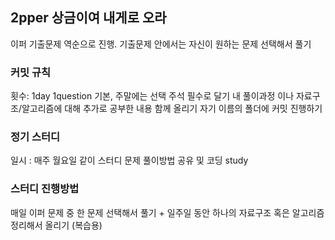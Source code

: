 ## 2pper 상금이여 내게로 오라
이퍼 기출문제 역순으로 진행. 기출문제 안에서는 자신이 원하는 문제 선택해서 풀기

### 커밋 규칙
횟수: 1day 1question 기본, 주말에는 선택
주석 필수로 달기
내 풀이과정 이나 자료구조/알고리즘에 대해 추가로 공부한 내용 함께 올리기 
자기 이름의 폴더에 커밋 진행하기

### 정기 스터디
일시 : 매주 월요일
같이 스터디 문제 풀이방법 공유 및 코딩 study

### 스터디 진행방법
매일 이퍼 문제 중 한 문제 선택해서 풀기 + 일주일 동안 하나의 자료구조 혹은 알고리즘 정리해서 올리기 (복습용)
